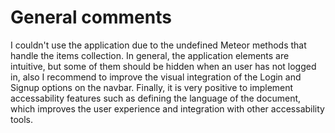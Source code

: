 # General comments
I couldn't use the application due to the undefined Meteor methods that handle the items collection. In general, the application elements are intuitive, but some of them should be hidden when an user has not logged in, also I recommend to improve the visual integration of the Login and Signup options on the navbar. Finally, it is very positive to implement accessability features such as defining the language of the document, which improves the user experience and integration with other accessability tools.